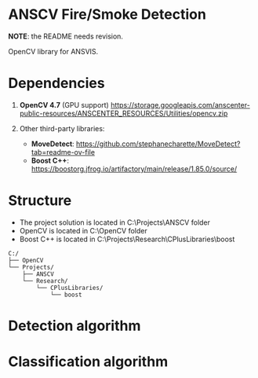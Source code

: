 # ANSCV Fire/Smoke Detection
**NOTE**: the README needs revision.

OpenCV library for ANSVIS. 

# Dependencies
1. **OpenCV 4.7** (GPU support) https://storage.googleapis.com/anscenter-public-resources/ANSCENTER_RESOURCES/Utilities/opencv.zip


2. Other third-party libraries:
   - **MoveDetect**: https://github.com/stephanecharette/MoveDetect?tab=readme-ov-file
   - **Boost C++**: https://boostorg.jfrog.io/artifactory/main/release/1.85.0/source/

# Structure

- The project solution is located in C:\Projects\ANSCV folder
- OpenCV is located in C:\OpenCV folder
- Boost C++ is located in C:\Projects\Research\CPlusLibraries\boost

```
C:/
├── OpenCV
└── Projects/
    ├── ANSCV
    └── Research/
        └── CPlusLibraries/
            └── boost
```

# Detection algorithm

# Classification algorithm